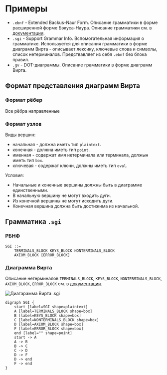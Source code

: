 # Примеры
+ `.ebnf` - Extended Backus-Naur Form. Описание грамматики в форме расширенной форме Бэкуса-Наура. Описание грамматики см. в [документации](../_docs/grammar_description.pdf).
+ `.sgi` - Support Grammar Info. Вспомогательная информация о грамматике. Используется для описания грамматики в форме диаграмм Вирта - описывает лексику, ключевые слова и символы, список нетерминалов. Предствавляет из себя `.ebnf` без блока правил.
+ `.gv` - DOT-диаграммы. Описание грамматики в форме диаграмм Вирта.

## Формат представления диаграмм Вирта
### Формат рёбер
Все рёбра направленные
### Формат узлов
Виды вершин:
+ начальная - должна иметь тип `plaintext`.
+ конечная - должна иметь тип `point`.
+ именная - содержат имя нетерминала или терминала, должын иметь тип `box`.
+ ключевая - содержат ключи, должны иметь тип `oval`.

Условия:
+ Начальные и конечные вершины должны быть в диаграмме единственными.
+ В начальную вершину не могут входить дуги.
+ Из конечной вершины не могут исходить дуги.
+ Конечная вершина должна быть достижима из начальной.

## Грамматика `.sgi`
### РБНФ
```
SGI ::=
    TERMINALS_BLOCK KEYS_BLOCK NONTERMINALS_BLOCK
    AXIOM_BLOCK [ERROR_BLOCK]
```
### Диаграмма Вирта
Описание нетерминалов `TERMINALS_BLOCK`, `KEYS_BLOCK`, `NONTERMINALS_BLOCK`, `AXIOM_BLOCK`, `ERROR_BLOCK` см. в [документации](../_docs/grammar_description.pdf).

![Диагарамма Вирта .sgi](sgi_virt_diagram.png)
```
digraph SGI {
	start [label=SGI shape=plaintext]
	A [label=TERMINALS_BLOCK shape=box]
	B [label=KEYS_BLOCK shape=box]
	C [label=NONTERMINALS_BLOCK shape=box]
	D [label=AXIOM_BLOCK shape=box]
	F [label=ERROR_BLOCK shape=box]
	end [label="" shape=point]
	start -> A
	A -> B
	B -> C
	C -> D
	D -> F
	D -> end
	F -> end
}
```
